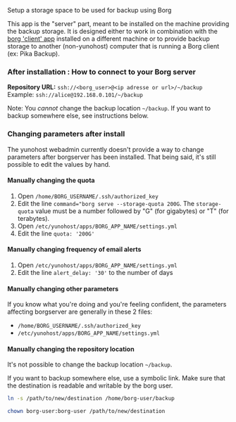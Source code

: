 Setup a storage space to be used for backup using Borg

This app is the "server" part, meant to be installed on the machine providing the backup storage. It is designed either to work in combination with the [borg 'client' app](https://apps.yunohost.org/app/borg) installed on a different machine or to provide backup storage to another (non-yunohost) computer that is running a Borg client (ex: Pika Backup).

### After installation : How to connect to your Borg server

**Repository URL:** `ssh://<borg_user>@<ip adresse or url>/~/backup` 
Example: `ssh://alice@192.168.0.101/~/backup`

Note: You *cannot* change the backup location `~/backup`. If you want to backup somewhere else, see instructions below.



### Changing parameters after install

The yunohost webadmin currently doesn't provide a way to change parameters after borgserver has been installed. That being said, it's still possible to edit the values by hand.

#### Manually changing the quota

1. Open `/home/BORG_USERNAME/.ssh/authorized_key`
2. Edit the line `command="borg serve --storage-quota 200G`. The `storage-quota` value must be a number followed by "G" (for gigabytes) or "T" (for terabytes).
3. Open `/etc/yunohost/apps/BORG_APP_NAME/settings.yml`
4. Edit the line `quota: '200G'`

#### Manually changing frequency of email alerts

1. Open `/etc/yunohost/apps/BORG_APP_NAME/settings.yml`
2. Edit the line `alert_delay: '30'` to the number of days

#### Manually changing other parameters

If you know what you're doing and you're feeling confident, the parameters affecting borgserver are generally in these 2 files:

- `/home/BORG_USERNAME/.ssh/authorized_key`
- `/etc/yunohost/apps/BORG_APP_NAME/settings.yml`

#### Manually changing the repository location

It's not possible to change the backup location `~/backup`. 

If you want to backup somewhere else, use a symbolic link. Make sure that the destination is readable and writable by the borg user.

```bash
ln -s /path/to/new/destination /home/borg-user/backup

chown borg-user:borg-user /path/to/new/destination
```

